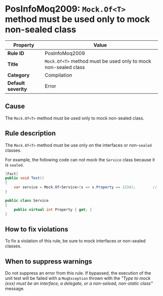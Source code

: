 # PosInfoMoq2009: `Mock.Of<T>` method must be used only to mock non-sealed class

| Property                            | Value                                                         |
|-------------------------------------|---------------------------------------------------------------|
| **Rule ID**                         | PosInfoMoq2009                                                |
| **Title**                           | `Mock.Of<T>` method must be used only to mock non-sealed class     |
| **Category**                        | Compilation													  |
| **Default severity**				  | Error														  |

## Cause

The `Mock.Of<T>` method must be used only to mock non-sealed class.

## Rule description

The `Mock.Of<T>` method must be use only on the interfaces or non-`sealed` classes.

For example, the following code can not mock the `Service` class because it is `sealed`.

```csharp
[Fact]
public void Test()
{
	var service = Mock.Of<Service>(s => s.Property == 1234);		// The Service can not be mocked, because it is a sealed class.
}

public class Service
{
	public virtual int Property { get; }
}
```

## How to fix violations

To fix a violation of this rule, be sure to mock interfaces or non-sealed classes.

## When to suppress warnings

Do not suppress an error from this rule. If bypassed, the execution of the unit test will be failed with a `MoqException`
thrown with the *"Type to mock (xxx) must be an interface, a delegate, or a non-selead, non-static class"* message.
